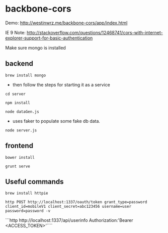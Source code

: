backbone-cors
=============

Demo:
http://westinwrz.me/backbone-cors/app/index.html

IE 9 Note:
http://stackoverflow.com/questions/12468741/cors-with-internet-explorer-support-for-basic-authentication

Make sure mongo is installed

backend
---------------
```brew install mongo```
  - then follow the steps for starting it as a service

```cd server```

```npm install```

```node dataGen.js```
  - uses faker to populate some fake db data. 
  
```node server.js```

frontend
---------------
```bower install```

```grunt serve```


Useful commands
---------------

```brew install httpie```

```http POST http://localhost:1337/oauth/token grant_type=password client_id=mobileV1 client_secret=abc123456 username=user password=password -v```

```http http://localhost:1337/api/userinfo Authorization:'Bearer <ACCESS_TOKEN>'````

